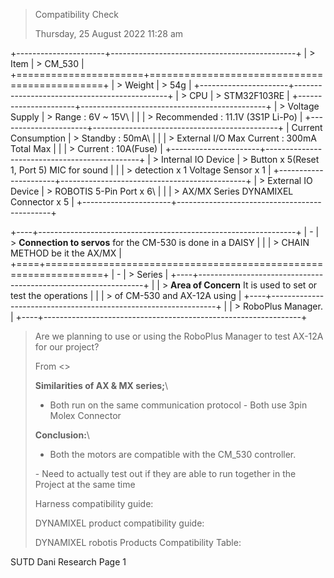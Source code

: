 > Compatibility Check
>
> Thursday, 25 August 2022 11:28 am

+----------------------+----------------------------------------------+
| > Item               | > CM_530                                     |
+======================+==============================================+
| > Weight             | > 54g                                        |
+----------------------+----------------------------------------------+
| > CPU                | > STM32F103RE                                |
+----------------------+----------------------------------------------+
| > Voltage Supply     | > Range : 6V \~ 15V\                         |
|                      | > Recommended : 11.1V (3S1P Li-Po)           |
+----------------------+----------------------------------------------+
| Current Consumption  | > Standby : 50mA\                            |
|                      | > External I/O Max Current : 300mA Total Max |
|                      | > Current : 10A(Fuse)                        |
+----------------------+----------------------------------------------+
| > Internal IO Device | > Button x 5(Reset 1, Port 5) MIC for sound  |
|                      | > detection x 1 Voltage Sensor x 1           |
+----------------------+----------------------------------------------+
| > External IO Device | > ROBOTIS 5-Pin Port x 6\                    |
|                      | > AX/MX Series DYNAMIXEL Connector x 5       |
+----------------------+----------------------------------------------+

+----+----------------------------------------------------------------+
| \- | > **Connection to servos** for the CM-530 is done in a DAISY   |
|    | > CHAIN METHOD be it the AX/MX                                 |
+====+================================================================+
| \- | > Series                                                       |
+----+----------------------------------------------------------------+
|    | > **Area of Concern** It is used to set or test the operations |
|    | > of CM-530 and AX-12A using                                   |
+----+----------------------------------------------------------------+
|    | > RoboPlus Manager.                                            |
+----+----------------------------------------------------------------+

> Are we planning to use or using the RoboPlus Manager to test AX-12A
> for our project?
>
> From \<\>
>
> **Similarities of AX & MX series;**\
> - Both run on the same communication protocol - Both use 3pin Molex
> Connector
>
> **Conclusion:**\
> - Both the motors are compatible with the CM_530 controller.
>
> \- Need to actually test out if they are able to run together in the
> Project at the same time
>
> Harness compatibility guide:
>
> DYNAMIXEL product compatibility guide:
>
> DYNAMIXEL robotis Products Compatibility Table:

SUTD Dani Research Page 1
